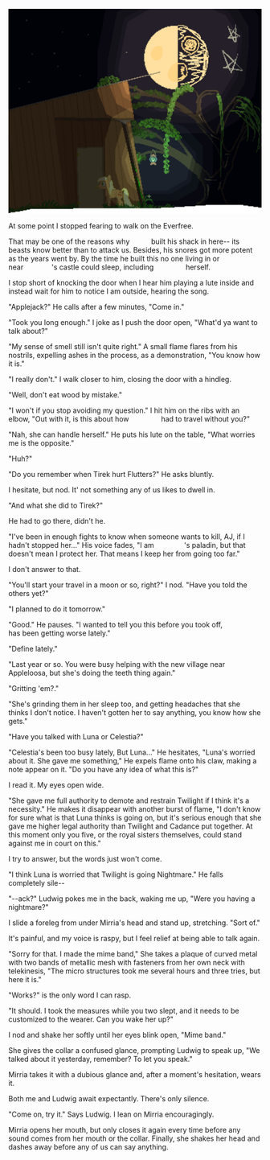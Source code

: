 ![](99Images/00.png)

At some point I stopped fearing to walk on the Everfree.

That may be one of the reasons why       built his shack in here-- its beasts know better than to attack us. Besides, his snores got more potent as the years went by. By the time he built this no one living in or near        's castle could sleep, including          herself.

I stop short of knocking the door when I hear him playing a lute inside and instead wait for him to notice I am outside, hearing the song.

"Applejack?" He calls after a few minutes, "Come in."

"Took you long enough." I joke as I push the door open, "What'd ya want to talk about?"

"My sense of smell still isn't quite right." A small flame flares from his nostrils, expelling ashes in the process, as a demonstration, "You know how it is."

"I really don't." I walk closer to him, closing the door with a hindleg.

"Well, don't eat wood by mistake."

"I won't if you stop avoiding my question." I hit him on the ribs with an elbow, "Out with it, is this about how          had to travel without you?"

"Nah, she can handle herself." He puts his lute on the table, "What worries me is the opposite."

"Huh?"

"Do you remember when Tirek hurt Flutters?" He asks bluntly.

I hesitate, but nod. It' not something any of us likes to dwell in.

"And what she did to Tirek?"

He had to go there, didn't he.

"I've been in enough fights to know when someone wants to kill, AJ, if I hadn't stopped her..." His voice fades, "I am         's paladin, but that doesn't mean I protect her. That means I keep her from going too far."

I don't answer to that.

"You'll start your travel in a moon or so, right?" I nod. "Have you told the others yet?"

"I planned to do it tomorrow."

"Good." He pauses. "I wanted to tell you this before you took off,          has been getting worse lately."

"Define lately."

"Last year or so. You were busy helping with the new village near Appleloosa, but she's doing the teeth thing again."

"Gritting 'em?."

"She's grinding them in her sleep too, and getting headaches that she thinks I don't notice. I haven't gotten her to say anything, you know how she gets."

"Have you talked with Luna or Celestia?"

"Celestia's been too busy lately, But Luna..." He hesitates, "Luna's worried about it. She gave me something," He expels flame onto his claw, making a note appear on it. "Do you have any idea of what this is?"

I read it. My eyes open wide.

"She gave me full authority to demote and restrain Twilight if I think it's a necessity." He makes it disappear with another burst of flame, "I don't know for sure what is that Luna thinks is going on, but it's serious enough that she gave me higher legal authority than Twilight and Cadance put together. At this moment only you five, or the royal sisters themselves, could stand against me in court on this."

I try to answer, but the words just won't come.

"I think Luna is worried that Twilight is going Nightmare." He falls completely sile--

"--ack?" Ludwig pokes me in the back, waking me up, "Were you having a nightmare?"

I slide a foreleg from under Mirria's head and stand up, stretching. "Sort of."

It's painful, and my voice is raspy, but I feel relief at being able to talk again.

"Sorry for that. I made the mime band," She takes a plaque of curved metal with two bands of metallic mesh with fasteners from her own neck with telekinesis, "The micro structures took me several hours and three tries, but here it is."

"Works?" is the only word I can rasp.

"It should. I took the measures while you two slept, and it needs to be customized to the wearer. Can you wake her up?"

I nod and shake her softly until her eyes blink open, "Mime band."

She gives the collar a confused glance, prompting Ludwig to speak up, "We talked about it yesterday, remember? To let you speak."

Mirria takes it with a dubious glance and, after a moment's hesitation, wears it.

Both me and Ludwig await expectantly. There's only silence.

"Come on, try it." Says Ludwig. I lean on Mirria encouragingly.

Mirria opens her mouth, but only closes it again every time before any sound comes from her mouth or the collar. Finally, she shakes her head and dashes away before any of us can say anything.
